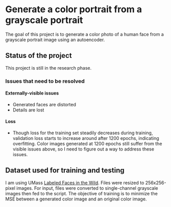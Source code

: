 # Generate a color portrait from a grayscale portrait
The goal of this project is to generate a color photo of a human face from a grayscale portrait image using an autoencoder.

## Status of the project
This project is still in the research phase.

### Issues that need to be resolved
#### Externally-visible issues
- Generated faces are distorted
- Details are lost
#### Loss
- Though loss for the training set steadily decreases during training, validation loss starts to increase around after 1200 epochs, indicating overfitting.  Color images generated at 1200 epochs still suffer from the visible issues above, so I need to figure out a way to address these issues.  

## Dataset used for training and testing
I am using UMass [Labeled Faces in the Wild](http://vis-www.cs.umass.edu/lfw/).  Files were resized to 256x256-pixel images.  For input, files were converted to single-channel grayscale images then fed to the script.  The objective of training is to minimize the MSE between a generated color image and an original color image.
